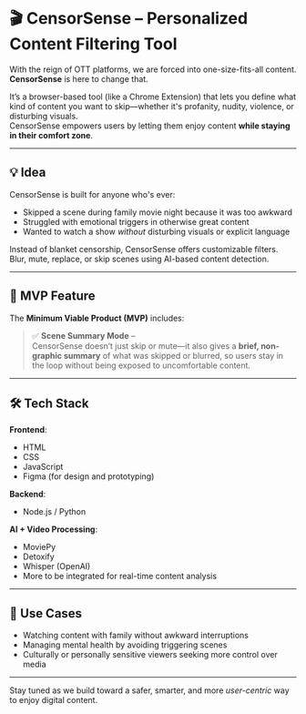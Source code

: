 # 🎬 CensorSense – Personalized Content Filtering Tool

With the reign of OTT platforms, we are forced into one-size-fits-all content.  
**CensorSense** is here to change that.

It’s a browser-based tool (like a Chrome Extension) that lets you define what kind of content you want to skip—whether it's profanity, nudity, violence, or disturbing visuals.  
CensorSense empowers users by letting them enjoy content **while staying in their comfort zone**.

---

## 💡 Idea

CensorSense is built for anyone who's ever:

- Skipped a scene during family movie night because it was too awkward
- Struggled with emotional triggers in otherwise great content
- Wanted to watch a show *without* disturbing visuals or explicit language

Instead of blanket censorship, CensorSense offers customizable filters.  
Blur, mute, replace, or skip scenes using AI-based content detection.

---

## 🧪 MVP Feature

The **Minimum Viable Product (MVP)** includes:

> ✅ **Scene Summary Mode** –  
> CensorSense doesn’t just skip or mute—it also gives a **brief, non-graphic summary** of what was skipped or blurred, so users stay in the loop without being exposed to uncomfortable content.

---

## 🛠️ Tech Stack

**Frontend**:  
- HTML  
- CSS  
- JavaScript  
- Figma (for design and prototyping)

**Backend**:  
- Node.js / Python  

**AI + Video Processing**:  
- MoviePy  
- Detoxify  
- Whisper (OpenAI)  
- More to be integrated for real-time content analysis

---

## 🎯 Use Cases

- Watching content with family without awkward interruptions
- Managing mental health by avoiding triggering scenes
- Culturally or personally sensitive viewers seeking more control over media

---

Stay tuned as we build toward a safer, smarter, and more *user-centric* way to enjoy digital content.

